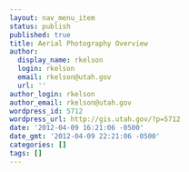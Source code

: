 ```yaml
---
layout: nav_menu_item
status: publish
published: true
title: Aerial Photography Overview
author:
  display_name: rkelson
  login: rkelson
  email: rkelson@utah.gov
  url: ''
author_login: rkelson
author_email: rkelson@utah.gov
wordpress_id: 5712
wordpress_url: http://gis.utah.gov/?p=5712
date: '2012-04-09 16:21:06 -0500'
date_gmt: '2012-04-09 22:21:06 -0500'
categories: []
tags: []
---
```



